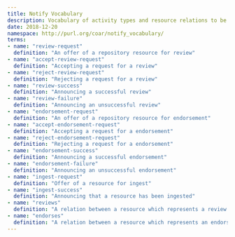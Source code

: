 ```yaml
---
title: Notify Vocabulary
description: Vocabulary of activity types and resource relations to be used in *Notify* notification payloads.
date: 2018-12-20
namespace: http://purl.org/coar/notify_vocabulary/
terms:
- name: "review-request"
  definition: "An offer of a repository resource for review"
- name: "accept-review-request"
  definition: "Accepting a request for a review"
- name: "reject-review-request"
  definition: "Rejecting a request for a review"
- name: "review-success"
  definition: "Announcing a successful review"
- name: "review-failure"
  definition: "Announcing an unsuccessful review"
- name: "endorsement-request"
  definition: "An offer of a repository resource for endorsement"
- name: "accept-endorsement-request"
  definition: "Accepting a request for a endorsement"
- name: "reject-endorsement-request"
  definition: "Rejecting a request for a endorsement"
- name: "endorsement-success"
  definition: "Announcing a successful endorsement"
- name: "endorsement-failure"
  definition: "Announcing an unsuccessful endorsement"
- name: "ingest-request"
  definition: "Offer of a resource for ingest"
- name: "ingest-success"
  definition: "Announcing that a resource has been ingested"
- name: "reviews"
  definition: "A relation between a resource which represents a review of another resource"
- name: "endorses"
  definition: "A relation between a resource which represents an endorsement of another resource"
---
```


